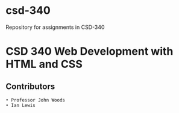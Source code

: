 # csd-340
Repository for assignments in CSD-340

# CSD 340 Web Development with HTML and CSS
## Contributors
    • Professor John Woods
    • Ian Lewis
